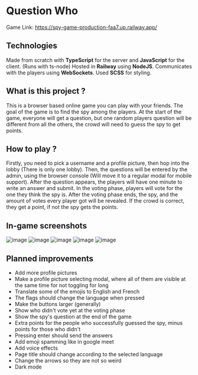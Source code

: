 # Question Who

Game Link: https://spy-game-production-faa7.up.railway.app/

## Technologies

Made from scratch with **TypeScript** for the server and **JavaScript** for the client. (Runs with ts-node) 
Hosted in **Railway** using **NodeJS**.
Communicates with the players using **WebSockets**.
Used **SCSS** for styling.

## What is this project ?

This is a browser based online game you can play with your friends. The goal of the game is to find the spy among the players.
At the start of the game, everyone will get a question, but one random players question will be different from all the others, the crowd will need to guess the spy to get points.

## How to play ?

Firstly, you need to pick a username and a profile picture, then hop into the lobby (There is only one lobby).
Then, the questions will be entered by the admin, using the browser console (Will move it to a regular modal for mobile support).
After the question appears, the players will have one minute to write an answer and submit.
In the voting phase, players will vote for the one they think the spy is. 
After the voting phase ends, the spy, and the amount of votes every player got will be revealed.
If the crowd is correct, they get a point, if not the spy gets the points. 

## In-game screenshots

![image](https://github.com/user-attachments/assets/6f49fc19-2d52-4b81-8004-9517794308a3)
![image](https://github.com/user-attachments/assets/fbbbf932-25f7-4602-bda4-2502d2f0f245)
![image](https://github.com/user-attachments/assets/824405c4-cc49-41b5-b0f4-8cd3ad646f22)
![image](https://github.com/user-attachments/assets/17c9f4c8-2fac-4793-8cb6-016729cff1da)
![image](https://github.com/user-attachments/assets/d6db220e-0781-4e6e-b677-d1ba3f08da5e)

## Planned improvements

- Add more profile pictures
- Make a profile picture selecting modal, where all of them are visible at the same time for not toggling for long
- Translate some of the emojis to English and French
- The flags should change the language when pressed
- Make the buttons larger (generally)
- Show who didn't vote yet at the voting phase
- Show the spy's question at the end of the game
- Extra points for the people who successfully guessed the spy, minus points for those who didn't
- Pressing enter should send the answers
- Add emoji spamming like in google meet
- Add voice effects
- Page title should change according to the selected language
- Change the arrows so they are not so weird
- Dark mode

